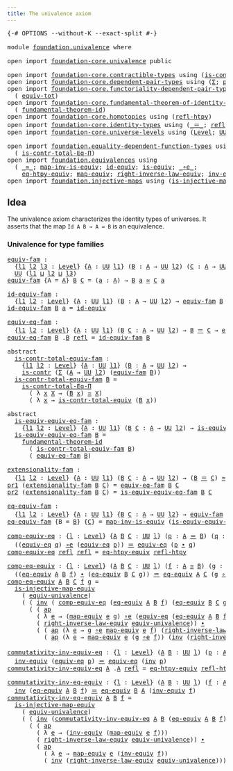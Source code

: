 ```yaml
---
title: The univalence axiom
---
```


<pre class="Agda"><a id="46" class="Symbol">{-#</a> <a id="50" class="Keyword">OPTIONS</a> <a id="58" class="Pragma">--without-K</a> <a id="70" class="Pragma">--exact-split</a> <a id="84" class="Symbol">#-}</a>

<a id="89" class="Keyword">module</a> <a id="96" href="foundation.univalence.html" class="Module">foundation.univalence</a> <a id="118" class="Keyword">where</a>

<a id="125" class="Keyword">open</a> <a id="130" class="Keyword">import</a> <a id="137" href="foundation-core.univalence.html" class="Module">foundation-core.univalence</a> <a id="164" class="Keyword">public</a>

<a id="172" class="Keyword">open</a> <a id="177" class="Keyword">import</a> <a id="184" href="foundation-core.contractible-types.html" class="Module">foundation-core.contractible-types</a> <a id="219" class="Keyword">using</a> <a id="225" class="Symbol">(</a><a id="226" href="foundation-core.contractible-types.html#1006" class="Function">is-contr</a><a id="234" class="Symbol">;</a> <a id="236" href="foundation-core.contractible-types.html#3304" class="Function">is-contr-equiv</a><a id="250" class="Symbol">)</a>
<a id="252" class="Keyword">open</a> <a id="257" class="Keyword">import</a> <a id="264" href="foundation-core.dependent-pair-types.html" class="Module">foundation-core.dependent-pair-types</a> <a id="301" class="Keyword">using</a> <a id="307" class="Symbol">(</a><a id="308" href="foundation-core.dependent-pair-types.html#515" class="Record">Σ</a><a id="309" class="Symbol">;</a> <a id="311" href="foundation-core.dependent-pair-types.html#588" class="InductiveConstructor">pair</a><a id="315" class="Symbol">;</a> <a id="317" href="foundation-core.dependent-pair-types.html#605" class="Field">pr1</a><a id="320" class="Symbol">;</a> <a id="322" href="foundation-core.dependent-pair-types.html#617" class="Field">pr2</a><a id="325" class="Symbol">)</a>
<a id="327" class="Keyword">open</a> <a id="332" class="Keyword">import</a> <a id="339" href="foundation-core.functoriality-dependent-pair-types.html" class="Module">foundation-core.functoriality-dependent-pair-types</a> <a id="390" class="Keyword">using</a>
  <a id="398" class="Symbol">(</a> <a id="400" href="foundation-core.functoriality-dependent-pair-types.html#7267" class="Function">equiv-tot</a><a id="409" class="Symbol">)</a>
<a id="411" class="Keyword">open</a> <a id="416" class="Keyword">import</a> <a id="423" href="foundation-core.fundamental-theorem-of-identity-types.html" class="Module">foundation-core.fundamental-theorem-of-identity-types</a> <a id="477" class="Keyword">using</a>
  <a id="485" class="Symbol">(</a> <a id="487" href="foundation-core.fundamental-theorem-of-identity-types.html#1894" class="Function">fundamental-theorem-id</a><a id="509" class="Symbol">)</a>
<a id="511" class="Keyword">open</a> <a id="516" class="Keyword">import</a> <a id="523" href="foundation-core.homotopies.html" class="Module">foundation-core.homotopies</a> <a id="550" class="Keyword">using</a> <a id="556" class="Symbol">(</a><a id="557" href="foundation-core.homotopies.html#1368" class="Function">refl-htpy</a><a id="566" class="Symbol">)</a>
<a id="568" class="Keyword">open</a> <a id="573" class="Keyword">import</a> <a id="580" href="foundation-core.identity-types.html" class="Module">foundation-core.identity-types</a> <a id="611" class="Keyword">using</a> <a id="617" class="Symbol">(</a><a id="618" href="foundation-core.identity-types.html#1865" class="Function Operator">_＝_</a><a id="621" class="Symbol">;</a> <a id="623" href="foundation-core.identity-types.html#1820" class="InductiveConstructor">refl</a><a id="627" class="Symbol">;</a> <a id="629" href="foundation-core.identity-types.html#2425" class="Function Operator">_∙_</a><a id="632" class="Symbol">;</a> <a id="634" href="foundation-core.identity-types.html#2729" class="Function">inv</a><a id="637" class="Symbol">;</a> <a id="639" href="foundation-core.identity-types.html#4003" class="Function">ap</a><a id="641" class="Symbol">)</a>
<a id="643" class="Keyword">open</a> <a id="648" class="Keyword">import</a> <a id="655" href="foundation-core.universe-levels.html" class="Module">foundation-core.universe-levels</a> <a id="687" class="Keyword">using</a> <a id="693" class="Symbol">(</a><a id="694" href="Agda.Primitive.html#597" class="Postulate">Level</a><a id="699" class="Symbol">;</a> <a id="701" href="foundation-core.universe-levels.html#235" class="Primitive">UU</a><a id="703" class="Symbol">;</a> <a id="705" href="Agda.Primitive.html#810" class="Primitive Operator">_⊔_</a><a id="708" class="Symbol">)</a>

<a id="711" class="Keyword">open</a> <a id="716" class="Keyword">import</a> <a id="723" href="foundation.equality-dependent-function-types.html" class="Module">foundation.equality-dependent-function-types</a> <a id="768" class="Keyword">using</a>
  <a id="776" class="Symbol">(</a> <a id="778" href="foundation.equality-dependent-function-types.html#1031" class="Function">is-contr-total-Eq-Π</a><a id="797" class="Symbol">)</a>
<a id="799" class="Keyword">open</a> <a id="804" class="Keyword">import</a> <a id="811" href="foundation.equivalences.html" class="Module">foundation.equivalences</a> <a id="835" class="Keyword">using</a>
  <a id="843" class="Symbol">(</a> <a id="845" href="foundation-core.equivalences.html#1621" class="Function Operator">_≃_</a><a id="848" class="Symbol">;</a> <a id="850" href="foundation-core.equivalences.html#4187" class="Function">map-inv-is-equiv</a><a id="866" class="Symbol">;</a> <a id="868" href="foundation-core.equivalences.html#2494" class="Function">id-equiv</a><a id="876" class="Symbol">;</a> <a id="878" href="foundation-core.equivalences.html#1556" class="Function">is-equiv</a><a id="886" class="Symbol">;</a> <a id="888" href="foundation-core.equivalences.html#7869" class="Function Operator">_∘e_</a><a id="892" class="Symbol">;</a>
    <a id="898" href="foundation.equivalences.html#12642" class="Function">eq-htpy-equiv</a><a id="911" class="Symbol">;</a> <a id="913" href="foundation-core.equivalences.html#1821" class="Function">map-equiv</a><a id="922" class="Symbol">;</a> <a id="924" href="foundation.equivalences.html#14587" class="Function">right-inverse-law-equiv</a><a id="947" class="Symbol">;</a> <a id="949" href="foundation-core.equivalences.html#5721" class="Function">inv-equiv</a><a id="958" class="Symbol">)</a>
<a id="960" class="Keyword">open</a> <a id="965" class="Keyword">import</a> <a id="972" href="foundation.injective-maps.html" class="Module">foundation.injective-maps</a> <a id="998" class="Keyword">using</a> <a id="1004" class="Symbol">(</a><a id="1005" href="foundation.injective-maps.html#3141" class="Function">is-injective-map-equiv</a><a id="1027" class="Symbol">)</a>
</pre>
## Idea

The univalence axiom characterizes the identity types of universes. It asserts that the map `Id A B → A ≃ B` is an equivalence.

### Univalence for type families

<pre class="Agda"><a id="equiv-fam"></a><a id="1214" href="foundation.univalence.html#1214" class="Function">equiv-fam</a> <a id="1224" class="Symbol">:</a>
  <a id="1228" class="Symbol">{</a><a id="1229" href="foundation.univalence.html#1229" class="Bound">l1</a> <a id="1232" href="foundation.univalence.html#1232" class="Bound">l2</a> <a id="1235" href="foundation.univalence.html#1235" class="Bound">l3</a> <a id="1238" class="Symbol">:</a> <a id="1240" href="Agda.Primitive.html#597" class="Postulate">Level</a><a id="1245" class="Symbol">}</a> <a id="1247" class="Symbol">{</a><a id="1248" href="foundation.univalence.html#1248" class="Bound">A</a> <a id="1250" class="Symbol">:</a> <a id="1252" href="foundation-core.universe-levels.html#235" class="Primitive">UU</a> <a id="1255" href="foundation.univalence.html#1229" class="Bound">l1</a><a id="1257" class="Symbol">}</a> <a id="1259" class="Symbol">(</a><a id="1260" href="foundation.univalence.html#1260" class="Bound">B</a> <a id="1262" class="Symbol">:</a> <a id="1264" href="foundation.univalence.html#1248" class="Bound">A</a> <a id="1266" class="Symbol">→</a> <a id="1268" href="foundation-core.universe-levels.html#235" class="Primitive">UU</a> <a id="1271" href="foundation.univalence.html#1232" class="Bound">l2</a><a id="1273" class="Symbol">)</a> <a id="1275" class="Symbol">(</a><a id="1276" href="foundation.univalence.html#1276" class="Bound">C</a> <a id="1278" class="Symbol">:</a> <a id="1280" href="foundation.univalence.html#1248" class="Bound">A</a> <a id="1282" class="Symbol">→</a> <a id="1284" href="foundation-core.universe-levels.html#235" class="Primitive">UU</a> <a id="1287" href="foundation.univalence.html#1235" class="Bound">l3</a><a id="1289" class="Symbol">)</a> <a id="1291" class="Symbol">→</a>
  <a id="1295" href="foundation-core.universe-levels.html#235" class="Primitive">UU</a> <a id="1298" class="Symbol">(</a><a id="1299" href="foundation.univalence.html#1229" class="Bound">l1</a> <a id="1302" href="Agda.Primitive.html#810" class="Primitive Operator">⊔</a> <a id="1304" href="foundation.univalence.html#1232" class="Bound">l2</a> <a id="1307" href="Agda.Primitive.html#810" class="Primitive Operator">⊔</a> <a id="1309" href="foundation.univalence.html#1235" class="Bound">l3</a><a id="1311" class="Symbol">)</a>
<a id="1313" href="foundation.univalence.html#1214" class="Function">equiv-fam</a> <a id="1323" class="Symbol">{</a><a id="1324" class="Argument">A</a> <a id="1326" class="Symbol">=</a> <a id="1328" href="foundation.univalence.html#1328" class="Bound">A</a><a id="1329" class="Symbol">}</a> <a id="1331" href="foundation.univalence.html#1331" class="Bound">B</a> <a id="1333" href="foundation.univalence.html#1333" class="Bound">C</a> <a id="1335" class="Symbol">=</a> <a id="1337" class="Symbol">(</a><a id="1338" href="foundation.univalence.html#1338" class="Bound">a</a> <a id="1340" class="Symbol">:</a> <a id="1342" href="foundation.univalence.html#1328" class="Bound">A</a><a id="1343" class="Symbol">)</a> <a id="1345" class="Symbol">→</a> <a id="1347" href="foundation.univalence.html#1331" class="Bound">B</a> <a id="1349" href="foundation.univalence.html#1338" class="Bound">a</a> <a id="1351" href="foundation-core.equivalences.html#1621" class="Function Operator">≃</a> <a id="1353" href="foundation.univalence.html#1333" class="Bound">C</a> <a id="1355" href="foundation.univalence.html#1338" class="Bound">a</a>

<a id="id-equiv-fam"></a><a id="1358" href="foundation.univalence.html#1358" class="Function">id-equiv-fam</a> <a id="1371" class="Symbol">:</a>
  <a id="1375" class="Symbol">{</a><a id="1376" href="foundation.univalence.html#1376" class="Bound">l1</a> <a id="1379" href="foundation.univalence.html#1379" class="Bound">l2</a> <a id="1382" class="Symbol">:</a> <a id="1384" href="Agda.Primitive.html#597" class="Postulate">Level</a><a id="1389" class="Symbol">}</a> <a id="1391" class="Symbol">{</a><a id="1392" href="foundation.univalence.html#1392" class="Bound">A</a> <a id="1394" class="Symbol">:</a> <a id="1396" href="foundation-core.universe-levels.html#235" class="Primitive">UU</a> <a id="1399" href="foundation.univalence.html#1376" class="Bound">l1</a><a id="1401" class="Symbol">}</a> <a id="1403" class="Symbol">(</a><a id="1404" href="foundation.univalence.html#1404" class="Bound">B</a> <a id="1406" class="Symbol">:</a> <a id="1408" href="foundation.univalence.html#1392" class="Bound">A</a> <a id="1410" class="Symbol">→</a> <a id="1412" href="foundation-core.universe-levels.html#235" class="Primitive">UU</a> <a id="1415" href="foundation.univalence.html#1379" class="Bound">l2</a><a id="1417" class="Symbol">)</a> <a id="1419" class="Symbol">→</a> <a id="1421" href="foundation.univalence.html#1214" class="Function">equiv-fam</a> <a id="1431" href="foundation.univalence.html#1404" class="Bound">B</a> <a id="1433" href="foundation.univalence.html#1404" class="Bound">B</a>
<a id="1435" href="foundation.univalence.html#1358" class="Function">id-equiv-fam</a> <a id="1448" href="foundation.univalence.html#1448" class="Bound">B</a> <a id="1450" href="foundation.univalence.html#1450" class="Bound">a</a> <a id="1452" class="Symbol">=</a> <a id="1454" href="foundation-core.equivalences.html#2494" class="Function">id-equiv</a>

<a id="equiv-eq-fam"></a><a id="1464" href="foundation.univalence.html#1464" class="Function">equiv-eq-fam</a> <a id="1477" class="Symbol">:</a>
  <a id="1481" class="Symbol">{</a><a id="1482" href="foundation.univalence.html#1482" class="Bound">l1</a> <a id="1485" href="foundation.univalence.html#1485" class="Bound">l2</a> <a id="1488" class="Symbol">:</a> <a id="1490" href="Agda.Primitive.html#597" class="Postulate">Level</a><a id="1495" class="Symbol">}</a> <a id="1497" class="Symbol">{</a><a id="1498" href="foundation.univalence.html#1498" class="Bound">A</a> <a id="1500" class="Symbol">:</a> <a id="1502" href="foundation-core.universe-levels.html#235" class="Primitive">UU</a> <a id="1505" href="foundation.univalence.html#1482" class="Bound">l1</a><a id="1507" class="Symbol">}</a> <a id="1509" class="Symbol">(</a><a id="1510" href="foundation.univalence.html#1510" class="Bound">B</a> <a id="1512" href="foundation.univalence.html#1512" class="Bound">C</a> <a id="1514" class="Symbol">:</a> <a id="1516" href="foundation.univalence.html#1498" class="Bound">A</a> <a id="1518" class="Symbol">→</a> <a id="1520" href="foundation-core.universe-levels.html#235" class="Primitive">UU</a> <a id="1523" href="foundation.univalence.html#1485" class="Bound">l2</a><a id="1525" class="Symbol">)</a> <a id="1527" class="Symbol">→</a> <a id="1529" href="foundation.univalence.html#1510" class="Bound">B</a> <a id="1531" href="foundation-core.identity-types.html#1865" class="Function Operator">＝</a> <a id="1533" href="foundation.univalence.html#1512" class="Bound">C</a> <a id="1535" class="Symbol">→</a> <a id="1537" href="foundation.univalence.html#1214" class="Function">equiv-fam</a> <a id="1547" href="foundation.univalence.html#1510" class="Bound">B</a> <a id="1549" href="foundation.univalence.html#1512" class="Bound">C</a>
<a id="1551" href="foundation.univalence.html#1464" class="Function">equiv-eq-fam</a> <a id="1564" href="foundation.univalence.html#1564" class="Bound">B</a> <a id="1566" class="DottedPattern Symbol">.</a><a id="1567" href="foundation.univalence.html#1564" class="DottedPattern Bound">B</a> <a id="1569" href="foundation-core.identity-types.html#1820" class="InductiveConstructor">refl</a> <a id="1574" class="Symbol">=</a> <a id="1576" href="foundation.univalence.html#1358" class="Function">id-equiv-fam</a> <a id="1589" href="foundation.univalence.html#1564" class="Bound">B</a>

<a id="1592" class="Keyword">abstract</a>
  <a id="is-contr-total-equiv-fam"></a><a id="1603" href="foundation.univalence.html#1603" class="Function">is-contr-total-equiv-fam</a> <a id="1628" class="Symbol">:</a>
    <a id="1634" class="Symbol">{</a><a id="1635" href="foundation.univalence.html#1635" class="Bound">l1</a> <a id="1638" href="foundation.univalence.html#1638" class="Bound">l2</a> <a id="1641" class="Symbol">:</a> <a id="1643" href="Agda.Primitive.html#597" class="Postulate">Level</a><a id="1648" class="Symbol">}</a> <a id="1650" class="Symbol">{</a><a id="1651" href="foundation.univalence.html#1651" class="Bound">A</a> <a id="1653" class="Symbol">:</a> <a id="1655" href="foundation-core.universe-levels.html#235" class="Primitive">UU</a> <a id="1658" href="foundation.univalence.html#1635" class="Bound">l1</a><a id="1660" class="Symbol">}</a> <a id="1662" class="Symbol">(</a><a id="1663" href="foundation.univalence.html#1663" class="Bound">B</a> <a id="1665" class="Symbol">:</a> <a id="1667" href="foundation.univalence.html#1651" class="Bound">A</a> <a id="1669" class="Symbol">→</a> <a id="1671" href="foundation-core.universe-levels.html#235" class="Primitive">UU</a> <a id="1674" href="foundation.univalence.html#1638" class="Bound">l2</a><a id="1676" class="Symbol">)</a> <a id="1678" class="Symbol">→</a>
    <a id="1684" href="foundation-core.contractible-types.html#1006" class="Function">is-contr</a> <a id="1693" class="Symbol">(</a><a id="1694" href="foundation-core.dependent-pair-types.html#515" class="Record">Σ</a> <a id="1696" class="Symbol">(</a><a id="1697" href="foundation.univalence.html#1651" class="Bound">A</a> <a id="1699" class="Symbol">→</a> <a id="1701" href="foundation-core.universe-levels.html#235" class="Primitive">UU</a> <a id="1704" href="foundation.univalence.html#1638" class="Bound">l2</a><a id="1706" class="Symbol">)</a> <a id="1708" class="Symbol">(</a><a id="1709" href="foundation.univalence.html#1214" class="Function">equiv-fam</a> <a id="1719" href="foundation.univalence.html#1663" class="Bound">B</a><a id="1720" class="Symbol">))</a>
  <a id="1725" href="foundation.univalence.html#1603" class="Function">is-contr-total-equiv-fam</a> <a id="1750" href="foundation.univalence.html#1750" class="Bound">B</a> <a id="1752" class="Symbol">=</a>
    <a id="1758" href="foundation.equality-dependent-function-types.html#1031" class="Function">is-contr-total-Eq-Π</a>
      <a id="1784" class="Symbol">(</a> <a id="1786" class="Symbol">λ</a> <a id="1788" href="foundation.univalence.html#1788" class="Bound">x</a> <a id="1790" href="foundation.univalence.html#1790" class="Bound">X</a> <a id="1792" class="Symbol">→</a> <a id="1794" class="Symbol">(</a><a id="1795" href="foundation.univalence.html#1750" class="Bound">B</a> <a id="1797" href="foundation.univalence.html#1788" class="Bound">x</a><a id="1798" class="Symbol">)</a> <a id="1800" href="foundation-core.equivalences.html#1621" class="Function Operator">≃</a> <a id="1802" href="foundation.univalence.html#1790" class="Bound">X</a><a id="1803" class="Symbol">)</a>
      <a id="1811" class="Symbol">(</a> <a id="1813" class="Symbol">λ</a> <a id="1815" href="foundation.univalence.html#1815" class="Bound">x</a> <a id="1817" class="Symbol">→</a> <a id="1819" href="foundation-core.univalence.html#2381" class="Function">is-contr-total-equiv</a> <a id="1840" class="Symbol">(</a><a id="1841" href="foundation.univalence.html#1750" class="Bound">B</a> <a id="1843" href="foundation.univalence.html#1815" class="Bound">x</a><a id="1844" class="Symbol">))</a>

<a id="1848" class="Keyword">abstract</a>
  <a id="is-equiv-equiv-eq-fam"></a><a id="1859" href="foundation.univalence.html#1859" class="Function">is-equiv-equiv-eq-fam</a> <a id="1881" class="Symbol">:</a>
    <a id="1887" class="Symbol">{</a><a id="1888" href="foundation.univalence.html#1888" class="Bound">l1</a> <a id="1891" href="foundation.univalence.html#1891" class="Bound">l2</a> <a id="1894" class="Symbol">:</a> <a id="1896" href="Agda.Primitive.html#597" class="Postulate">Level</a><a id="1901" class="Symbol">}</a> <a id="1903" class="Symbol">{</a><a id="1904" href="foundation.univalence.html#1904" class="Bound">A</a> <a id="1906" class="Symbol">:</a> <a id="1908" href="foundation-core.universe-levels.html#235" class="Primitive">UU</a> <a id="1911" href="foundation.univalence.html#1888" class="Bound">l1</a><a id="1913" class="Symbol">}</a> <a id="1915" class="Symbol">(</a><a id="1916" href="foundation.univalence.html#1916" class="Bound">B</a> <a id="1918" href="foundation.univalence.html#1918" class="Bound">C</a> <a id="1920" class="Symbol">:</a> <a id="1922" href="foundation.univalence.html#1904" class="Bound">A</a> <a id="1924" class="Symbol">→</a> <a id="1926" href="foundation-core.universe-levels.html#235" class="Primitive">UU</a> <a id="1929" href="foundation.univalence.html#1891" class="Bound">l2</a><a id="1931" class="Symbol">)</a> <a id="1933" class="Symbol">→</a> <a id="1935" href="foundation-core.equivalences.html#1556" class="Function">is-equiv</a> <a id="1944" class="Symbol">(</a><a id="1945" href="foundation.univalence.html#1464" class="Function">equiv-eq-fam</a> <a id="1958" href="foundation.univalence.html#1916" class="Bound">B</a> <a id="1960" href="foundation.univalence.html#1918" class="Bound">C</a><a id="1961" class="Symbol">)</a>
  <a id="1965" href="foundation.univalence.html#1859" class="Function">is-equiv-equiv-eq-fam</a> <a id="1987" href="foundation.univalence.html#1987" class="Bound">B</a> <a id="1989" class="Symbol">=</a>
    <a id="1995" href="foundation-core.fundamental-theorem-of-identity-types.html#1894" class="Function">fundamental-theorem-id</a> 
      <a id="2025" class="Symbol">(</a> <a id="2027" href="foundation.univalence.html#1603" class="Function">is-contr-total-equiv-fam</a> <a id="2052" href="foundation.univalence.html#1987" class="Bound">B</a><a id="2053" class="Symbol">)</a>
      <a id="2061" class="Symbol">(</a> <a id="2063" href="foundation.univalence.html#1464" class="Function">equiv-eq-fam</a> <a id="2076" href="foundation.univalence.html#1987" class="Bound">B</a><a id="2077" class="Symbol">)</a>

<a id="extensionality-fam"></a><a id="2080" href="foundation.univalence.html#2080" class="Function">extensionality-fam</a> <a id="2099" class="Symbol">:</a>
  <a id="2103" class="Symbol">{</a><a id="2104" href="foundation.univalence.html#2104" class="Bound">l1</a> <a id="2107" href="foundation.univalence.html#2107" class="Bound">l2</a> <a id="2110" class="Symbol">:</a> <a id="2112" href="Agda.Primitive.html#597" class="Postulate">Level</a><a id="2117" class="Symbol">}</a> <a id="2119" class="Symbol">{</a><a id="2120" href="foundation.univalence.html#2120" class="Bound">A</a> <a id="2122" class="Symbol">:</a> <a id="2124" href="foundation-core.universe-levels.html#235" class="Primitive">UU</a> <a id="2127" href="foundation.univalence.html#2104" class="Bound">l1</a><a id="2129" class="Symbol">}</a> <a id="2131" class="Symbol">(</a><a id="2132" href="foundation.univalence.html#2132" class="Bound">B</a> <a id="2134" href="foundation.univalence.html#2134" class="Bound">C</a> <a id="2136" class="Symbol">:</a> <a id="2138" href="foundation.univalence.html#2120" class="Bound">A</a> <a id="2140" class="Symbol">→</a> <a id="2142" href="foundation-core.universe-levels.html#235" class="Primitive">UU</a> <a id="2145" href="foundation.univalence.html#2107" class="Bound">l2</a><a id="2147" class="Symbol">)</a> <a id="2149" class="Symbol">→</a> <a id="2151" class="Symbol">(</a><a id="2152" href="foundation.univalence.html#2132" class="Bound">B</a> <a id="2154" href="foundation-core.identity-types.html#1865" class="Function Operator">＝</a> <a id="2156" href="foundation.univalence.html#2134" class="Bound">C</a><a id="2157" class="Symbol">)</a> <a id="2159" href="foundation-core.equivalences.html#1621" class="Function Operator">≃</a> <a id="2161" href="foundation.univalence.html#1214" class="Function">equiv-fam</a> <a id="2171" href="foundation.univalence.html#2132" class="Bound">B</a> <a id="2173" href="foundation.univalence.html#2134" class="Bound">C</a>
<a id="2175" href="foundation-core.dependent-pair-types.html#605" class="Field">pr1</a> <a id="2179" class="Symbol">(</a><a id="2180" href="foundation.univalence.html#2080" class="Function">extensionality-fam</a> <a id="2199" href="foundation.univalence.html#2199" class="Bound">B</a> <a id="2201" href="foundation.univalence.html#2201" class="Bound">C</a><a id="2202" class="Symbol">)</a> <a id="2204" class="Symbol">=</a> <a id="2206" href="foundation.univalence.html#1464" class="Function">equiv-eq-fam</a> <a id="2219" href="foundation.univalence.html#2199" class="Bound">B</a> <a id="2221" href="foundation.univalence.html#2201" class="Bound">C</a>
<a id="2223" href="foundation-core.dependent-pair-types.html#617" class="Field">pr2</a> <a id="2227" class="Symbol">(</a><a id="2228" href="foundation.univalence.html#2080" class="Function">extensionality-fam</a> <a id="2247" href="foundation.univalence.html#2247" class="Bound">B</a> <a id="2249" href="foundation.univalence.html#2249" class="Bound">C</a><a id="2250" class="Symbol">)</a> <a id="2252" class="Symbol">=</a> <a id="2254" href="foundation.univalence.html#1859" class="Function">is-equiv-equiv-eq-fam</a> <a id="2276" href="foundation.univalence.html#2247" class="Bound">B</a> <a id="2278" href="foundation.univalence.html#2249" class="Bound">C</a>

<a id="eq-equiv-fam"></a><a id="2281" href="foundation.univalence.html#2281" class="Function">eq-equiv-fam</a> <a id="2294" class="Symbol">:</a>
  <a id="2298" class="Symbol">{</a><a id="2299" href="foundation.univalence.html#2299" class="Bound">l1</a> <a id="2302" href="foundation.univalence.html#2302" class="Bound">l2</a> <a id="2305" class="Symbol">:</a> <a id="2307" href="Agda.Primitive.html#597" class="Postulate">Level</a><a id="2312" class="Symbol">}</a> <a id="2314" class="Symbol">{</a><a id="2315" href="foundation.univalence.html#2315" class="Bound">A</a> <a id="2317" class="Symbol">:</a> <a id="2319" href="foundation-core.universe-levels.html#235" class="Primitive">UU</a> <a id="2322" href="foundation.univalence.html#2299" class="Bound">l1</a><a id="2324" class="Symbol">}</a> <a id="2326" class="Symbol">{</a><a id="2327" href="foundation.univalence.html#2327" class="Bound">B</a> <a id="2329" href="foundation.univalence.html#2329" class="Bound">C</a> <a id="2331" class="Symbol">:</a> <a id="2333" href="foundation.univalence.html#2315" class="Bound">A</a> <a id="2335" class="Symbol">→</a> <a id="2337" href="foundation-core.universe-levels.html#235" class="Primitive">UU</a> <a id="2340" href="foundation.univalence.html#2302" class="Bound">l2</a><a id="2342" class="Symbol">}</a> <a id="2344" class="Symbol">→</a> <a id="2346" href="foundation.univalence.html#1214" class="Function">equiv-fam</a> <a id="2356" href="foundation.univalence.html#2327" class="Bound">B</a> <a id="2358" href="foundation.univalence.html#2329" class="Bound">C</a> <a id="2360" class="Symbol">→</a> <a id="2362" href="foundation.univalence.html#2327" class="Bound">B</a> <a id="2364" href="foundation-core.identity-types.html#1865" class="Function Operator">＝</a> <a id="2366" href="foundation.univalence.html#2329" class="Bound">C</a>
<a id="2368" href="foundation.univalence.html#2281" class="Function">eq-equiv-fam</a> <a id="2381" class="Symbol">{</a><a id="2382" class="Argument">B</a> <a id="2384" class="Symbol">=</a> <a id="2386" href="foundation.univalence.html#2386" class="Bound">B</a><a id="2387" class="Symbol">}</a> <a id="2389" class="Symbol">{</a><a id="2390" href="foundation.univalence.html#2390" class="Bound">C</a><a id="2391" class="Symbol">}</a> <a id="2393" class="Symbol">=</a> <a id="2395" href="foundation-core.equivalences.html#4187" class="Function">map-inv-is-equiv</a> <a id="2412" class="Symbol">(</a><a id="2413" href="foundation.univalence.html#1859" class="Function">is-equiv-equiv-eq-fam</a> <a id="2435" href="foundation.univalence.html#2386" class="Bound">B</a> <a id="2437" href="foundation.univalence.html#2390" class="Bound">C</a><a id="2438" class="Symbol">)</a>
</pre>
<pre class="Agda"><a id="comp-equiv-eq"></a><a id="2453" href="foundation.univalence.html#2453" class="Function">comp-equiv-eq</a> <a id="2467" class="Symbol">:</a> <a id="2469" class="Symbol">{</a><a id="2470" href="foundation.univalence.html#2470" class="Bound">l</a> <a id="2472" class="Symbol">:</a> <a id="2474" href="Agda.Primitive.html#597" class="Postulate">Level</a><a id="2479" class="Symbol">}</a> <a id="2481" class="Symbol">{</a><a id="2482" href="foundation.univalence.html#2482" class="Bound">A</a> <a id="2484" href="foundation.univalence.html#2484" class="Bound">B</a> <a id="2486" href="foundation.univalence.html#2486" class="Bound">C</a> <a id="2488" class="Symbol">:</a> <a id="2490" href="foundation-core.universe-levels.html#235" class="Primitive">UU</a> <a id="2493" href="foundation.univalence.html#2470" class="Bound">l</a><a id="2494" class="Symbol">}</a> <a id="2496" class="Symbol">(</a><a id="2497" href="foundation.univalence.html#2497" class="Bound">p</a> <a id="2499" class="Symbol">:</a> <a id="2501" href="foundation.univalence.html#2482" class="Bound">A</a> <a id="2503" href="foundation-core.identity-types.html#1865" class="Function Operator">＝</a> <a id="2505" href="foundation.univalence.html#2484" class="Bound">B</a><a id="2506" class="Symbol">)</a> <a id="2508" class="Symbol">(</a><a id="2509" href="foundation.univalence.html#2509" class="Bound">q</a> <a id="2511" class="Symbol">:</a> <a id="2513" href="foundation.univalence.html#2484" class="Bound">B</a> <a id="2515" href="foundation-core.identity-types.html#1865" class="Function Operator">＝</a> <a id="2517" href="foundation.univalence.html#2486" class="Bound">C</a><a id="2518" class="Symbol">)</a> <a id="2520" class="Symbol">→</a>
  <a id="2524" class="Symbol">((</a><a id="2526" href="foundation-core.univalence.html#987" class="Function">equiv-eq</a> <a id="2535" href="foundation.univalence.html#2509" class="Bound">q</a><a id="2536" class="Symbol">)</a> <a id="2538" href="foundation-core.equivalences.html#7869" class="Function Operator">∘e</a> <a id="2541" class="Symbol">(</a><a id="2542" href="foundation-core.univalence.html#987" class="Function">equiv-eq</a> <a id="2551" href="foundation.univalence.html#2497" class="Bound">p</a><a id="2552" class="Symbol">))</a> <a id="2555" href="foundation-core.identity-types.html#1865" class="Function Operator">＝</a> <a id="2557" href="foundation-core.univalence.html#987" class="Function">equiv-eq</a> <a id="2566" class="Symbol">(</a><a id="2567" href="foundation.univalence.html#2497" class="Bound">p</a> <a id="2569" href="foundation-core.identity-types.html#2425" class="Function Operator">∙</a> <a id="2571" href="foundation.univalence.html#2509" class="Bound">q</a><a id="2572" class="Symbol">)</a>
<a id="2574" href="foundation.univalence.html#2453" class="Function">comp-equiv-eq</a> <a id="2588" href="foundation-core.identity-types.html#1820" class="InductiveConstructor">refl</a> <a id="2593" href="foundation-core.identity-types.html#1820" class="InductiveConstructor">refl</a> <a id="2598" class="Symbol">=</a> <a id="2600" href="foundation.equivalences.html#12642" class="Function">eq-htpy-equiv</a> <a id="2614" href="foundation-core.homotopies.html#1368" class="Function">refl-htpy</a>

<a id="comp-eq-equiv"></a><a id="2625" href="foundation.univalence.html#2625" class="Function">comp-eq-equiv</a> <a id="2639" class="Symbol">:</a> <a id="2641" class="Symbol">{</a><a id="2642" href="foundation.univalence.html#2642" class="Bound">l</a> <a id="2644" class="Symbol">:</a> <a id="2646" href="Agda.Primitive.html#597" class="Postulate">Level</a><a id="2651" class="Symbol">}</a> <a id="2653" class="Symbol">(</a><a id="2654" href="foundation.univalence.html#2654" class="Bound">A</a> <a id="2656" href="foundation.univalence.html#2656" class="Bound">B</a> <a id="2658" href="foundation.univalence.html#2658" class="Bound">C</a> <a id="2660" class="Symbol">:</a> <a id="2662" href="foundation-core.universe-levels.html#235" class="Primitive">UU</a> <a id="2665" href="foundation.univalence.html#2642" class="Bound">l</a><a id="2666" class="Symbol">)</a> <a id="2668" class="Symbol">(</a><a id="2669" href="foundation.univalence.html#2669" class="Bound">f</a> <a id="2671" class="Symbol">:</a> <a id="2673" href="foundation.univalence.html#2654" class="Bound">A</a> <a id="2675" href="foundation-core.equivalences.html#1621" class="Function Operator">≃</a> <a id="2677" href="foundation.univalence.html#2656" class="Bound">B</a><a id="2678" class="Symbol">)</a> <a id="2680" class="Symbol">(</a><a id="2681" href="foundation.univalence.html#2681" class="Bound">g</a> <a id="2683" class="Symbol">:</a> <a id="2685" href="foundation.univalence.html#2656" class="Bound">B</a> <a id="2687" href="foundation-core.equivalences.html#1621" class="Function Operator">≃</a> <a id="2689" href="foundation.univalence.html#2658" class="Bound">C</a><a id="2690" class="Symbol">)</a> <a id="2692" class="Symbol">→</a>
  <a id="2696" class="Symbol">((</a><a id="2698" href="foundation-core.univalence.html#2129" class="Function">eq-equiv</a> <a id="2707" href="foundation.univalence.html#2654" class="Bound">A</a> <a id="2709" href="foundation.univalence.html#2656" class="Bound">B</a> <a id="2711" href="foundation.univalence.html#2669" class="Bound">f</a><a id="2712" class="Symbol">)</a> <a id="2714" href="foundation-core.identity-types.html#2425" class="Function Operator">∙</a> <a id="2716" class="Symbol">(</a><a id="2717" href="foundation-core.univalence.html#2129" class="Function">eq-equiv</a> <a id="2726" href="foundation.univalence.html#2656" class="Bound">B</a> <a id="2728" href="foundation.univalence.html#2658" class="Bound">C</a> <a id="2730" href="foundation.univalence.html#2681" class="Bound">g</a><a id="2731" class="Symbol">))</a> <a id="2734" href="foundation-core.identity-types.html#1865" class="Function Operator">＝</a> <a id="2736" href="foundation-core.univalence.html#2129" class="Function">eq-equiv</a> <a id="2745" href="foundation.univalence.html#2654" class="Bound">A</a> <a id="2747" href="foundation.univalence.html#2658" class="Bound">C</a> <a id="2749" class="Symbol">(</a><a id="2750" href="foundation.univalence.html#2681" class="Bound">g</a> <a id="2752" href="foundation-core.equivalences.html#7869" class="Function Operator">∘e</a> <a id="2755" href="foundation.univalence.html#2669" class="Bound">f</a><a id="2756" class="Symbol">)</a>
<a id="2758" href="foundation.univalence.html#2625" class="Function">comp-eq-equiv</a> <a id="2772" href="foundation.univalence.html#2772" class="Bound">A</a> <a id="2774" href="foundation.univalence.html#2774" class="Bound">B</a> <a id="2776" href="foundation.univalence.html#2776" class="Bound">C</a> <a id="2778" href="foundation.univalence.html#2778" class="Bound">f</a> <a id="2780" href="foundation.univalence.html#2780" class="Bound">g</a> <a id="2782" class="Symbol">=</a>
  <a id="2786" href="foundation.injective-maps.html#3141" class="Function">is-injective-map-equiv</a>
    <a id="2813" class="Symbol">(</a> <a id="2815" href="foundation-core.univalence.html#2233" class="Function">equiv-univalence</a><a id="2831" class="Symbol">)</a>
    <a id="2837" class="Symbol">(</a> <a id="2839" class="Symbol">(</a> <a id="2841" href="foundation-core.identity-types.html#2729" class="Function">inv</a> <a id="2845" class="Symbol">(</a> <a id="2847" href="foundation.univalence.html#2453" class="Function">comp-equiv-eq</a> <a id="2861" class="Symbol">(</a><a id="2862" href="foundation-core.univalence.html#2129" class="Function">eq-equiv</a> <a id="2871" href="foundation.univalence.html#2772" class="Bound">A</a> <a id="2873" href="foundation.univalence.html#2774" class="Bound">B</a> <a id="2875" href="foundation.univalence.html#2778" class="Bound">f</a><a id="2876" class="Symbol">)</a> <a id="2878" class="Symbol">(</a><a id="2879" href="foundation-core.univalence.html#2129" class="Function">eq-equiv</a> <a id="2888" href="foundation.univalence.html#2774" class="Bound">B</a> <a id="2890" href="foundation.univalence.html#2776" class="Bound">C</a> <a id="2892" href="foundation.univalence.html#2780" class="Bound">g</a><a id="2893" class="Symbol">)))</a> <a id="2897" href="foundation-core.identity-types.html#2425" class="Function Operator">∙</a>
      <a id="2905" class="Symbol">(</a> <a id="2907" class="Symbol">(</a> <a id="2909" href="foundation-core.identity-types.html#4003" class="Function">ap</a>
        <a id="2920" class="Symbol">(</a> <a id="2922" class="Symbol">λ</a> <a id="2924" href="foundation.univalence.html#2924" class="Bound">e</a> <a id="2926" class="Symbol">→</a> <a id="2928" class="Symbol">(</a><a id="2929" href="foundation-core.equivalences.html#1821" class="Function">map-equiv</a> <a id="2939" href="foundation.univalence.html#2924" class="Bound">e</a> <a id="2941" href="foundation.univalence.html#2780" class="Bound">g</a><a id="2942" class="Symbol">)</a> <a id="2944" href="foundation-core.equivalences.html#7869" class="Function Operator">∘e</a> <a id="2947" class="Symbol">(</a><a id="2948" href="foundation-core.univalence.html#987" class="Function">equiv-eq</a> <a id="2957" class="Symbol">(</a><a id="2958" href="foundation-core.univalence.html#2129" class="Function">eq-equiv</a> <a id="2967" href="foundation.univalence.html#2772" class="Bound">A</a> <a id="2969" href="foundation.univalence.html#2774" class="Bound">B</a> <a id="2971" href="foundation.univalence.html#2778" class="Bound">f</a><a id="2972" class="Symbol">)))</a>
        <a id="2984" class="Symbol">(</a> <a id="2986" href="foundation.equivalences.html#14587" class="Function">right-inverse-law-equiv</a> <a id="3010" href="foundation-core.univalence.html#2233" class="Function">equiv-univalence</a><a id="3026" class="Symbol">))</a> <a id="3029" href="foundation-core.identity-types.html#2425" class="Function Operator">∙</a>
        <a id="3039" class="Symbol">(</a> <a id="3041" class="Symbol">(</a> <a id="3043" href="foundation-core.identity-types.html#4003" class="Function">ap</a> <a id="3046" class="Symbol">(λ</a> <a id="3049" href="foundation.univalence.html#3049" class="Bound">e</a> <a id="3051" class="Symbol">→</a> <a id="3053" href="foundation.univalence.html#2780" class="Bound">g</a> <a id="3055" href="foundation-core.equivalences.html#7869" class="Function Operator">∘e</a> <a id="3058" href="foundation-core.equivalences.html#1821" class="Function">map-equiv</a> <a id="3068" href="foundation.univalence.html#3049" class="Bound">e</a> <a id="3070" href="foundation.univalence.html#2778" class="Bound">f</a><a id="3071" class="Symbol">)</a> <a id="3073" class="Symbol">(</a><a id="3074" href="foundation.equivalences.html#14587" class="Function">right-inverse-law-equiv</a> <a id="3098" href="foundation-core.univalence.html#2233" class="Function">equiv-univalence</a><a id="3114" class="Symbol">))</a> <a id="3117" href="foundation-core.identity-types.html#2425" class="Function Operator">∙</a>
          <a id="3129" class="Symbol">(</a> <a id="3131" href="foundation-core.identity-types.html#4003" class="Function">ap</a> <a id="3134" class="Symbol">(λ</a> <a id="3137" href="foundation.univalence.html#3137" class="Bound">e</a> <a id="3139" class="Symbol">→</a> <a id="3141" href="foundation-core.equivalences.html#1821" class="Function">map-equiv</a> <a id="3151" href="foundation.univalence.html#3137" class="Bound">e</a> <a id="3153" class="Symbol">(</a><a id="3154" href="foundation.univalence.html#2780" class="Bound">g</a> <a id="3156" href="foundation-core.equivalences.html#7869" class="Function Operator">∘e</a> <a id="3159" href="foundation.univalence.html#2778" class="Bound">f</a><a id="3160" class="Symbol">))</a> <a id="3163" class="Symbol">(</a><a id="3164" href="foundation-core.identity-types.html#2729" class="Function">inv</a> <a id="3168" class="Symbol">(</a><a id="3169" href="foundation.equivalences.html#14587" class="Function">right-inverse-law-equiv</a> <a id="3193" href="foundation-core.univalence.html#2233" class="Function">equiv-univalence</a><a id="3209" class="Symbol">))))))</a>

<a id="commutativity-inv-equiv-eq"></a><a id="3217" href="foundation.univalence.html#3217" class="Function">commutativity-inv-equiv-eq</a> <a id="3244" class="Symbol">:</a> <a id="3246" class="Symbol">{</a><a id="3247" href="foundation.univalence.html#3247" class="Bound">l</a> <a id="3249" class="Symbol">:</a> <a id="3251" href="Agda.Primitive.html#597" class="Postulate">Level</a><a id="3256" class="Symbol">}</a> <a id="3258" class="Symbol">(</a><a id="3259" href="foundation.univalence.html#3259" class="Bound">A</a> <a id="3261" href="foundation.univalence.html#3261" class="Bound">B</a> <a id="3263" class="Symbol">:</a> <a id="3265" href="foundation-core.universe-levels.html#235" class="Primitive">UU</a> <a id="3268" href="foundation.univalence.html#3247" class="Bound">l</a><a id="3269" class="Symbol">)</a> <a id="3271" class="Symbol">(</a><a id="3272" href="foundation.univalence.html#3272" class="Bound">p</a> <a id="3274" class="Symbol">:</a> <a id="3276" href="foundation.univalence.html#3259" class="Bound">A</a> <a id="3278" href="foundation-core.identity-types.html#1865" class="Function Operator">＝</a> <a id="3280" href="foundation.univalence.html#3261" class="Bound">B</a><a id="3281" class="Symbol">)</a> <a id="3283" class="Symbol">→</a>
  <a id="3287" href="foundation-core.equivalences.html#5721" class="Function">inv-equiv</a> <a id="3297" class="Symbol">(</a><a id="3298" href="foundation-core.univalence.html#987" class="Function">equiv-eq</a> <a id="3307" href="foundation.univalence.html#3272" class="Bound">p</a><a id="3308" class="Symbol">)</a> <a id="3310" href="foundation-core.identity-types.html#1865" class="Function Operator">＝</a> <a id="3312" href="foundation-core.univalence.html#987" class="Function">equiv-eq</a> <a id="3321" class="Symbol">(</a><a id="3322" href="foundation-core.identity-types.html#2729" class="Function">inv</a> <a id="3326" href="foundation.univalence.html#3272" class="Bound">p</a><a id="3327" class="Symbol">)</a>
<a id="3329" href="foundation.univalence.html#3217" class="Function">commutativity-inv-equiv-eq</a> <a id="3356" href="foundation.univalence.html#3356" class="Bound">A</a> <a id="3358" class="DottedPattern Symbol">.</a><a id="3359" href="foundation.univalence.html#3356" class="DottedPattern Bound">A</a> <a id="3361" href="foundation-core.identity-types.html#1820" class="InductiveConstructor">refl</a> <a id="3366" class="Symbol">=</a> <a id="3368" href="foundation.equivalences.html#12642" class="Function">eq-htpy-equiv</a> <a id="3382" href="foundation-core.homotopies.html#1368" class="Function">refl-htpy</a>

<a id="commutativity-inv-eq-equiv"></a><a id="3393" href="foundation.univalence.html#3393" class="Function">commutativity-inv-eq-equiv</a> <a id="3420" class="Symbol">:</a> <a id="3422" class="Symbol">{</a><a id="3423" href="foundation.univalence.html#3423" class="Bound">l</a> <a id="3425" class="Symbol">:</a> <a id="3427" href="Agda.Primitive.html#597" class="Postulate">Level</a><a id="3432" class="Symbol">}</a> <a id="3434" class="Symbol">(</a><a id="3435" href="foundation.univalence.html#3435" class="Bound">A</a> <a id="3437" href="foundation.univalence.html#3437" class="Bound">B</a> <a id="3439" class="Symbol">:</a> <a id="3441" href="foundation-core.universe-levels.html#235" class="Primitive">UU</a> <a id="3444" href="foundation.univalence.html#3423" class="Bound">l</a><a id="3445" class="Symbol">)</a> <a id="3447" class="Symbol">(</a><a id="3448" href="foundation.univalence.html#3448" class="Bound">f</a> <a id="3450" class="Symbol">:</a> <a id="3452" href="foundation.univalence.html#3435" class="Bound">A</a> <a id="3454" href="foundation-core.equivalences.html#1621" class="Function Operator">≃</a> <a id="3456" href="foundation.univalence.html#3437" class="Bound">B</a><a id="3457" class="Symbol">)</a> <a id="3459" class="Symbol">→</a>
  <a id="3463" href="foundation-core.identity-types.html#2729" class="Function">inv</a> <a id="3467" class="Symbol">(</a><a id="3468" href="foundation-core.univalence.html#2129" class="Function">eq-equiv</a> <a id="3477" href="foundation.univalence.html#3435" class="Bound">A</a> <a id="3479" href="foundation.univalence.html#3437" class="Bound">B</a> <a id="3481" href="foundation.univalence.html#3448" class="Bound">f</a><a id="3482" class="Symbol">)</a> <a id="3484" href="foundation-core.identity-types.html#1865" class="Function Operator">＝</a> <a id="3486" href="foundation-core.univalence.html#2129" class="Function">eq-equiv</a> <a id="3495" href="foundation.univalence.html#3437" class="Bound">B</a> <a id="3497" href="foundation.univalence.html#3435" class="Bound">A</a> <a id="3499" class="Symbol">(</a><a id="3500" href="foundation-core.equivalences.html#5721" class="Function">inv-equiv</a> <a id="3510" href="foundation.univalence.html#3448" class="Bound">f</a><a id="3511" class="Symbol">)</a>
<a id="3513" href="foundation.univalence.html#3393" class="Function">commutativity-inv-eq-equiv</a> <a id="3540" href="foundation.univalence.html#3540" class="Bound">A</a> <a id="3542" href="foundation.univalence.html#3542" class="Bound">B</a> <a id="3544" href="foundation.univalence.html#3544" class="Bound">f</a> <a id="3546" class="Symbol">=</a>
  <a id="3550" href="foundation.injective-maps.html#3141" class="Function">is-injective-map-equiv</a>
    <a id="3577" class="Symbol">(</a> <a id="3579" href="foundation-core.univalence.html#2233" class="Function">equiv-univalence</a><a id="3595" class="Symbol">)</a>
    <a id="3601" class="Symbol">(</a> <a id="3603" class="Symbol">(</a> <a id="3605" href="foundation-core.identity-types.html#2729" class="Function">inv</a> <a id="3609" class="Symbol">(</a><a id="3610" href="foundation.univalence.html#3217" class="Function">commutativity-inv-equiv-eq</a> <a id="3637" href="foundation.univalence.html#3540" class="Bound">A</a> <a id="3639" href="foundation.univalence.html#3542" class="Bound">B</a> <a id="3641" class="Symbol">(</a><a id="3642" href="foundation-core.univalence.html#2129" class="Function">eq-equiv</a> <a id="3651" href="foundation.univalence.html#3540" class="Bound">A</a> <a id="3653" href="foundation.univalence.html#3542" class="Bound">B</a> <a id="3655" href="foundation.univalence.html#3544" class="Bound">f</a><a id="3656" class="Symbol">)))</a> <a id="3660" href="foundation-core.identity-types.html#2425" class="Function Operator">∙</a>
      <a id="3668" class="Symbol">(</a> <a id="3670" class="Symbol">(</a> <a id="3672" href="foundation-core.identity-types.html#4003" class="Function">ap</a>
        <a id="3683" class="Symbol">(</a> <a id="3685" class="Symbol">λ</a> <a id="3687" href="foundation.univalence.html#3687" class="Bound">e</a> <a id="3689" class="Symbol">→</a> <a id="3691" class="Symbol">(</a><a id="3692" href="foundation-core.equivalences.html#5721" class="Function">inv-equiv</a> <a id="3702" class="Symbol">(</a><a id="3703" href="foundation-core.equivalences.html#1821" class="Function">map-equiv</a> <a id="3713" href="foundation.univalence.html#3687" class="Bound">e</a> <a id="3715" href="foundation.univalence.html#3544" class="Bound">f</a><a id="3716" class="Symbol">)))</a>
        <a id="3728" class="Symbol">(</a> <a id="3730" href="foundation.equivalences.html#14587" class="Function">right-inverse-law-equiv</a> <a id="3754" href="foundation-core.univalence.html#2233" class="Function">equiv-univalence</a><a id="3770" class="Symbol">))</a> <a id="3773" href="foundation-core.identity-types.html#2425" class="Function Operator">∙</a>
        <a id="3783" class="Symbol">(</a> <a id="3785" href="foundation-core.identity-types.html#4003" class="Function">ap</a>
          <a id="3798" class="Symbol">(</a> <a id="3800" class="Symbol">λ</a> <a id="3802" href="foundation.univalence.html#3802" class="Bound">e</a> <a id="3804" class="Symbol">→</a> <a id="3806" href="foundation-core.equivalences.html#1821" class="Function">map-equiv</a> <a id="3816" href="foundation.univalence.html#3802" class="Bound">e</a> <a id="3818" class="Symbol">(</a><a id="3819" href="foundation-core.equivalences.html#5721" class="Function">inv-equiv</a> <a id="3829" href="foundation.univalence.html#3544" class="Bound">f</a><a id="3830" class="Symbol">))</a>
          <a id="3843" class="Symbol">(</a> <a id="3845" href="foundation-core.identity-types.html#2729" class="Function">inv</a> <a id="3849" class="Symbol">(</a><a id="3850" href="foundation.equivalences.html#14587" class="Function">right-inverse-law-equiv</a> <a id="3874" href="foundation-core.univalence.html#2233" class="Function">equiv-univalence</a><a id="3890" class="Symbol">)))))</a>
</pre>
